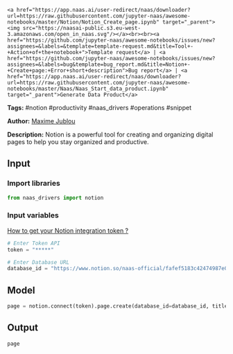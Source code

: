     <a href="https://app.naas.ai/user-redirect/naas/downloader?url=https://raw.githubusercontent.com/jupyter-naas/awesome-notebooks/master/Notion/Notion_Create_page.ipynb" target="_parent"><img src="https://naasai-public.s3.eu-west-3.amazonaws.com/open_in_naas.svg"/></a><br><br><a href="https://github.com/jupyter-naas/awesome-notebooks/issues/new?assignees=&labels=&template=template-request.md&title=Tool+-+Action+of+the+notebook+">Template request</a> | <a href="https://github.com/jupyter-naas/awesome-notebooks/issues/new?assignees=&labels=bug&template=bug_report.md&title=Notion+-+Create+page:+Error+short+description">Bug report</a> | <a href="https://app.naas.ai/user-redirect/naas/downloader?url=https://raw.githubusercontent.com/jupyter-naas/awesome-notebooks/master/Naas/Naas_Start_data_product.ipynb" target="_parent">Generate Data Product</a>

**Tags:** #notion #productivity #naas_drivers #operations #snippet

**Author:** [Maxime Jublou](https://www.linkedin.com/in/maximejublou)

**Description:** Notion is a powerful tool for creating and organizing digital pages to help you stay organized and productive.

## Input

### Import libraries


```python
from naas_drivers import notion
```

### Input variables
<a href='https://docs.naas.ai/drivers/notion'>How to get your Notion integration token ?</a>


```python
# Enter Token API
token = "*****"

# Enter Database URL
database_id = "https://www.notion.so/naas-official/fafef5183c42474987e002d30ba55d18?v=814c0ec7f34a4395aba47c4eeced603f"
```

## Model


```python
page = notion.connect(token).page.create(database_id=database_id, title="My new page")
```

## Output


```python
page
```
